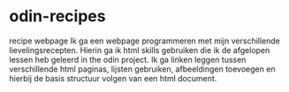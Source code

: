 # odin-recipes
recipe webpage
Ik ga een webpage programmeren met mijn verschillende lievelingsrecepten. Hierin ga ik html skills gebruiken die ik de afgelopen lessen heb geleerd in the odin project. Ik ga linken leggen tussen verschillende html paginas, lijsten gebruiken, afbeeldingen toevoegen en hierbij de basis structuur volgen van een html document.
